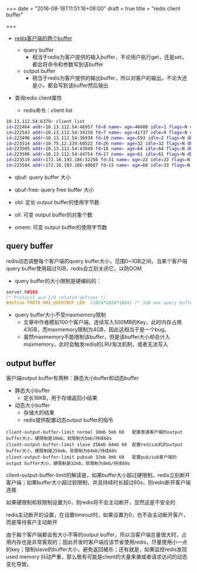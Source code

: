 +++
date = "2016-08-18T11:51:16+08:00"
draft = true
title = "redis client buffer"

+++


* [redis客户端的两个buffer](https://zhuoroger.github.io/2016/07/30/redis-client-two-buffers/)
	* query buffer
		* 相当于redis为客户提供的输入buffer，不论用户执行get，还是set，都会将命令和参数写到该buffer
	* output buffer
		* 相当于redis为客户提供的输出buffer，所以对客户的输出，不论大还是小，都会写到该buffer然后输出

* 查询redis client属性
	* redis命令：client list

```bash
10.13.112.54:6379> client list
id=222464 addr=10.13.112.54:46957 fd=8 name= age=46008 idle=1 flags=N db=0 sub=0 psub=0 multi=-1 qbuf=0 qbuf-free=0 obl=0 oll=0 omem=0 events=r cmd=expire
id=222543 addr=10.13.112.54:34158 fd=7 name= age=41737 idle=0 flags=N db=0 sub=0 psub=0 multi=-1 qbuf=0 qbuf-free=32768 obl=0 oll=0 omem=0 events=r cmd=select
id=223496 addr=10.13.112.54:36934 fd=10 name= age=593 idle=2 flags=N db=0 sub=0 psub=0 multi=-1 qbuf=0 qbuf-free=0 obl=0 oll=0 omem=0 events=r cmd=expire
id=223514 addr=10.75.12.239:60522 fd=26 name= age=32 idle=32 flags=N db=0 sub=0 psub=0 multi=-1 qbuf=0 qbuf-free=0 obl=0 oll=0 omem=0 events=r cmd=hincrby
id=223505 addr=10.13.112.54:43949 fd=16 name= age=64 idle=64 flags=N db=0 sub=0 psub=0 multi=-1 qbuf=0 qbuf-free=0 obl=0 oll=0 omem=0 events=r cmd=hincrby
id=223506 addr=10.13.112.54:44754 fd=17 name= age=61 idle=61 flags=N db=0 sub=0 psub=0 multi=-1 qbuf=0 qbuf-free=0 obl=0 oll=0 omem=0 events=r cmd=select
id=223519 addr=172.16.193.186:32256 fd=31 name= age=22 idle=22 flags=N db=0 sub=0 psub=0 multi=-1 qbuf=0 qbuf-free=0 obl=0 oll=0 omem=0 events=r cmd=hincrby
id=223504 addr=172.16.193.186:40687 fd=15 name= age=68 idle=33 flags=N db=0 sub=0 psub=0 multi=-1 qbuf=0 qbuf-free=0 obl=0 oll=0 omem=0 events=r cmd=hincrby
```

* qbuf: query buffer 大小
* qbuf-free: query free buffer 大小

* obl: 定长 output buffer的使用字节数
* oll: 可变 output buffer的对象个数
* omem: 可变 output buffer的使用字节数

query buffer
---------------------------

redis动态调整每个客户端的query buffer大小，范围0~1GB之间，当某个客户端query buffer使用超过1GB，redis会立刻关闭它，以防OOM

* query buffer的大小限制是硬编码的：

```cpp
server.h#163
/* Protocol and I/O related defines */
#define PROTO_MAX_QUERYBUF_LEN  (1024*1024*1024) /* 1GB max query buffer. */
```

* query buffer大小不受maxmemory限制
	* 文章中作者模拟100个客户端，连续写入500MB的Key，此时内存占用43GB，而maxmemory限制为4GB，因此这相当于是一个bug。
	* 虽然maxmemory不能限制该buffer，但是该buffer大小却会计入maxmemory，此时会触发redis的LRU淘汰机制，或者无法写入


output buffer
--------------------

客户端output buffer有两种：静态大小buffer和动态buffer

* 静态大小buffer
	* 定长16KB，用于存储返回小结果
* 动态大小buffer
	* 存储大的结果
	* redis提供配置动态output buffer的指令

```
client-output-buffer-limit normal 10mb 5mb 60	配置普通客户端的output buffer大小，硬限制是10mb，软限制为5mb/持续60s
client-output-buffer-limit slave 256mb 64mb 60	配置redis从机的output buffer大小，硬限制是256mb，软限制为64mb/持续60s
client-output-buffer-limit pubsub 32mb 8mb 60	配置pub/sub客户端的output buffer大小，硬限制是32mb，软限制为8mb/持续60s
```

client-output-buffer-limit的解读是，如果buffer大小超过硬限制，redis立刻断开客户端；如果buffer大小超过软限制，并且持续时长超过60s，则redis断开客户端连接

如果硬限制和软限制设置为0，则redis将不会主动断开，显然这是不安全的

redis主动断开的设置，在设置timeout时，如果设置为0，也不会主动断开客户，而是等待客户主动断开

由于每个客户端都会有大小不等的output buffer，所以当客户端总量很大时，占用内存也是非常客观的；因此开发时客户端应该节省使用redis，尽量使用小一点的key；限制slave的buffer大小，避免返回被杀；还有就是，如果监控redis发现 used memory 抖动严重，那么极有可能是client的大量来袭或者请求访问的动态变化导致。
